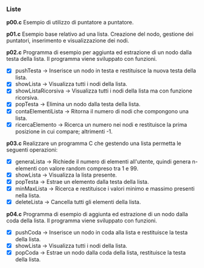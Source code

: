 ### Liste ###
**p00.c**
Esempio di utilizzo di puntatore a puntatore.

**p01.c**
Esempio base relativo ad una lista. Creazione del nodo, gestione dei puntatori, inserimento e visualizzazione dei nodi.

**p02.c**
Programma di esempio per aggiunta ed estrazione di un nodo dalla testa della lista. Il programma
viene sviluppato con funzioni.
- [x] pushTesta -> Inserisce un nodo in testa e restituisce la nuova testa della lista.
- [x] showLista -> Visualizza tutti i nodi della lista.
- [x] showListaRicorsiva -> Visualizza tutti i nodi della lista ma con funzione ricorsiva.
- [x] popTesta -> Elimina un nodo dalla testa della lista.
- [x] contaElementiLista -> Ritorna il numero di nodi che compongono una lista.
- [x] ricercaElemento -> Ricerca un numero nei nodi e restituisce la prima posizione in cui compare; altrimenti -1.

**p03.c**
Realizzare un programma C che gestendo una lista permetta le seguenti operazioni:
- [x] generaLista -> Richiede il numero di elementi all'utente, quindi genera n-elementi con valore random compreso tra 1 e 99.
- [x] showLista -> Visualizza la lista presente.
- [x] popTesta -> Estrae un elemento dalla testa della lista.
- [x] minMaxLista -> Ricerca e restituisce i valori minimo e massimo presenti nella lista.
- [x] deleteLista -> Cancella tutti gli elementi della lista.

**p04.c**
Programma di esempio di aggiunta ed estrazione di un nodo dalla coda della lista. Il programma
viene sviluppato con funzioni.
- [x] pushCoda -> Inserisce un nodo in coda alla lista e restituisce la testa della lista.
- [x] showLista -> Visualizza tutti i nodi della lista.
- [x] popCoda -> Estrae un nodo dalla coda della lista, restituisce la testa della lista.
